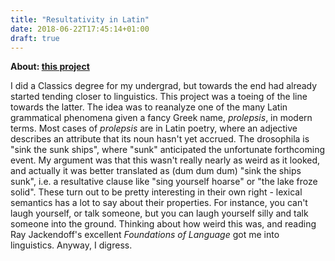 ```yaml
---
title: "Resultativity in Latin"
date: 2018-06-22T17:45:14+01:00
draft: true
---
```


**About: [this project](/docs/resultatives.pdf)**

I did a Classics degree for my undergrad, but towards the end had already started tending closer to linguistics. This project was a toeing of the line towards the latter. The idea was to reanalyze one of the many Latin grammatical phenomena given a fancy Greek name, *prolepsis*, in modern terms. Most cases of *prolepsis* are in Latin poetry, where an adjective describes an attribute that its noun hasn't yet accrued. The drosophila is "sink the sunk ships", where "sunk" anticipated the unfortunate forthcoming event. My argument was that this wasn't really nearly as weird as it looked, and actually it was better translated as (dum dum dum) "sink the ships sunk", i.e. a resultative clause like "sing yourself hoarse" or "the lake froze solid". These turn out to be pretty interesting in their own right - lexical semantics has a lot to say about their properties. For instance, you can't laugh yourself, or talk someone, but you can laugh yourself silly and talk someone into the ground. Thinking about how weird this was, and reading Ray Jackendoff's excellent *Foundations of Language* got me into linguistics. Anyway, I digress.
